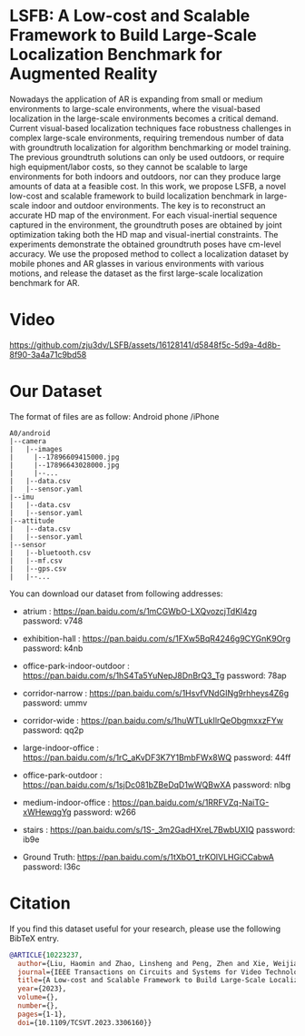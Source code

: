 # LSFB: A Low-cost and Scalable Framework to Build Large-Scale Localization Benchmark for Augmented Reality
Nowadays the application of AR is expanding from small or medium environments to large-scale environments, where the visual-based localization in the large-scale environments becomes a critical demand. Current visual-based localization techniques face robustness challenges in complex large-scale environments, requiring tremendous number of data with groundtruth localization for algorithm benchmarking or model training. The previous groundtruth solutions can only be used outdoors, or require high equipment/labor costs, so they cannot be scalable to large environments for both indoors and outdoors, nor can they produce large amounts of data at a feasible cost. In this work, we propose LSFB, a novel low-cost and scalable framework to build localization benchmark in large-scale indoor and outdoor environments. The key is to reconstruct an accurate HD map of the environment. For each visual-inertial sequence captured in the environment, the groundtruth poses are obtained by joint optimization taking both the HD map and visual-inertial constraints. The experiments demonstrate the obtained groundtruth poses have cm-level accuracy. We use the proposed method to collect a localization dataset by mobile phones and AR glasses in various environments with various motions, and release the dataset as the first large-scale localization benchmark for AR.

# Video
https://github.com/zju3dv/LSFB/assets/16128141/d5848f5c-5d9a-4d8b-8f90-3a4a71c9bd58

# Our Dataset
The format of files are as follow:
Android phone /iPhone
```shell
A0/android
|--camera
|   |--images
|     |--17896609415000.jpg
|     |--17896643028000.jpg
|     |--...
|   |--data.csv
|   |--sensor.yaml
|--imu
|   |--data.csv
|   |--sensor.yaml
|--attitude
|   |--data.csv
|   |--sensor.yaml
|--sensor
|   |--bluetooth.csv
|   |--mf.csv
|   |--gps.csv
|   |--...

```





You can download our dataset from following addresses:

- atrium  : https://pan.baidu.com/s/1mCGWbO-LXQvozcjTdKl4zg  password: v748      
- exhibition-hall  : https://pan.baidu.com/s/1FXw5BqR4246g9CYGnK9Org  password: k4nb       
- office-park-indoor-outdoor  : https://pan.baidu.com/s/1hS4Ta5YuNepJ8DnBrQ3_Tg  password: 78ap
- corridor-narrow  : https://pan.baidu.com/s/1HsvfVNdGINg9rhheys4Z6g  password: ummv
- corridor-wide   : https://pan.baidu.com/s/1huWTLukIlrQeObgmxxzFYw  password: qq2p
- large-indoor-office : https://pan.baidu.com/s/1rC_aKvDF3K7Y1BmbFWx8WQ  password: 44ff     
- office-park-outdoor  : https://pan.baidu.com/s/1sjDc081bZBeDqD1wWQBwXA  password: nlbg
- medium-indoor-office   : https://pan.baidu.com/s/1RRFVZq-NaiTG-xWHewqgYg  password: w266 
- stairs  : https://pan.baidu.com/s/1S-_3m2GadHXreL7BwbUXIQ  password: ib9e

- Ground Truth: https://pan.baidu.com/s/1tXbO1_trKOlVLHGiCCabwA  password: l36c


# Citation

If you find this dataset useful for your research, please use the following BibTeX entry.

```bibtex
@ARTICLE{10223237,
  author={Liu, Haomin and Zhao, Linsheng and Peng, Zhen and Xie, Weijian and Jiang, Mingxuan and Zha, Hongbin and Bao, Hujun and Zhang, Guofeng},
  journal={IEEE Transactions on Circuits and Systems for Video Technology}, 
  title={A Low-cost and Scalable Framework to Build Large-Scale Localization Benchmark for Augmented Reality}, 
  year={2023},
  volume={},
  number={},
  pages={1-1},
  doi={10.1109/TCSVT.2023.3306160}}
```
